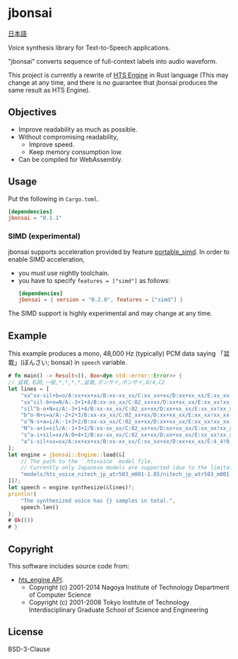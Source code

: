 # jbonsai

[日本語](https://github.com/jpreprocess/jbonsai/blob/main/README-ja.md)

Voice synthesis library for Text-to-Speech applications.

"jbonsai" converts sequence of full-context labels into audio waveform.

This project is currently a rewrite of [HTS Engine](https://hts-engine.sourceforge.net) in Rust language (This may change at any time, and there is no guarantee that jbonsai produces the same result as HTS Engine).

## Objectives

- Improve readability as much as possible.
- Without compromising readability,
  - Improve speed.
  - Keep memory consumption low.
- Can be compiled for WebAssembly.

## Usage

Put the following in `Cargo.toml`.

<!-- x-release-please-start-version -->

```toml
[dependencies]
jbonsai = "0.1.1"
```

<!-- x-release-please-end -->

### SIMD (experimental)

jbonsai supports acceleration provided by feature [portable_simd](https://github.com/rust-lang/portable-simd). In order to enable SIMD acceleration,

- you must use nightly toolchain.
- you have to specify `features = ["simd"]` as follows:
  <!-- x-release-please-start-version -->
  ```toml
  [dependencies]
  jbonsai = { version = "0.2.0", features = ["simd"] }
  ```
  <!-- x-release-please-end -->

The SIMD support is highly experimental and may change at any time.

## Example

This example produces a mono, 48,000 Hz (typically) PCM data saying 「盆栽」(ぼんさい; bonsai) in `speech` variable.

```rust
# fn main() -> Result<(), Box<dyn std::error::Error>> {
// 盆栽,名詞,一般,*,*,*,*,盆栽,ボンサイ,ボンサイ,0/4,C2
let lines = [
    "xx^xx-sil+b=o/A:xx+xx+xx/B:xx-xx_xx/C:xx_xx+xx/D:xx+xx_xx/E:xx_xx!xx_xx-xx/F:xx_xx#xx_xx@xx_xx|xx_xx/G:4_4%0_xx_xx/H:xx_xx/I:xx-xx@xx+xx&xx-xx|xx+xx/J:1_4/K:1+1-4",
    "xx^sil-b+o=N/A:-3+1+4/B:xx-xx_xx/C:02_xx+xx/D:xx+xx_xx/E:xx_xx!xx_xx-xx/F:4_4#0_xx@1_1|1_4/G:xx_xx%xx_xx_xx/H:xx_xx/I:1-4@1+1&1-1|1+4/J:xx_xx/K:1+1-4",
    "sil^b-o+N=s/A:-3+1+4/B:xx-xx_xx/C:02_xx+xx/D:xx+xx_xx/E:xx_xx!xx_xx-xx/F:4_4#0_xx@1_1|1_4/G:xx_xx%xx_xx_xx/H:xx_xx/I:1-4@1+1&1-1|1+4/J:xx_xx/K:1+1-4",
    "b^o-N+s=a/A:-2+2+3/B:xx-xx_xx/C:02_xx+xx/D:xx+xx_xx/E:xx_xx!xx_xx-xx/F:4_4#0_xx@1_1|1_4/G:xx_xx%xx_xx_xx/H:xx_xx/I:1-4@1+1&1-1|1+4/J:xx_xx/K:1+1-4",
    "o^N-s+a=i/A:-1+3+2/B:xx-xx_xx/C:02_xx+xx/D:xx+xx_xx/E:xx_xx!xx_xx-xx/F:4_4#0_xx@1_1|1_4/G:xx_xx%xx_xx_xx/H:xx_xx/I:1-4@1+1&1-1|1+4/J:xx_xx/K:1+1-4",
    "N^s-a+i=sil/A:-1+3+2/B:xx-xx_xx/C:02_xx+xx/D:xx+xx_xx/E:xx_xx!xx_xx-xx/F:4_4#0_xx@1_1|1_4/G:xx_xx%xx_xx_xx/H:xx_xx/I:1-4@1+1&1-1|1+4/J:xx_xx/K:1+1-4",
    "s^a-i+sil=xx/A:0+4+1/B:xx-xx_xx/C:02_xx+xx/D:xx+xx_xx/E:xx_xx!xx_xx-xx/F:4_4#0_xx@1_1|1_4/G:xx_xx%xx_xx_xx/H:xx_xx/I:1-4@1+1&1-1|1+4/J:xx_xx/K:1+1-4",
    "a^i-sil+xx=xx/A:xx+xx+xx/B:xx-xx_xx/C:xx_xx+xx/D:xx+xx_xx/E:4_4!0_xx-xx/F:xx_xx#xx_xx@xx_xx|xx_xx/G:xx_xx%xx_xx_xx/H:1_4/I:xx-xx@xx+xx&xx-xx|xx+xx/J:xx_xx/K:1+1-4",
];
let engine = jbonsai::Engine::load(&[
    // The path to the `.htsvoice` model file.
    // Currently only Japanese models are supported (due to the limitation of jlabel).
    "models/hts_voice_nitech_jp_atr503_m001-1.05/nitech_jp_atr503_m001.htsvoice",
])?;
let speech = engine.synthesize(&lines)?;
println!(
    "The synthesized voice has {} samples in total.",
    speech.len()
);
# Ok(())
# }
```

## Copyright

This software includes source code from:

- [hts_engine API](https://hts-engine.sourceforge.net).
  - Copyright (c) 2001-2014 Nagoya Institute of Technology Department of Computer Science
  - Copyright (c) 2001-2008 Tokyo Institute of Technology Interdisciplinary Graduate School of Science and Engineering

## License

BSD-3-Clause
